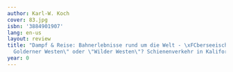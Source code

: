 ```yaml
---
author: Karl-W. Koch
cover: 83.jpg
isbn: '3884901907'
lang: en-us
layout: review
title: "Dampf & Reise: Bahnerlebnisse rund um die Welt - \xFCberseeische Bahnen, \"\
  Golderner Westen\" oder \"Wilder Westen\"? Schienenverkehr in Kalifornien"
year: 0
---
```


